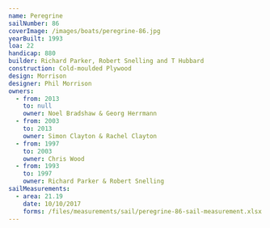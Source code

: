 ```yaml
---
name: Peregrine
sailNumber: 86
coverImage: /images/boats/peregrine-86.jpg
yearBuilt: 1993
loa: 22
handicap: 880
builder: Richard Parker, Robert Snelling and T Hubbard
construction: Cold-moulded Plywood
design: Morrison
designer: Phil Morrison
owners:
  - from: 2013
    to: null
    owner: Noel Bradshaw & Georg Herrmann
  - from: 2003
    to: 2013
    owner: Simon Clayton & Rachel Clayton
  - from: 1997
    to: 2003
    owner: Chris Wood
  - from: 1993
    to: 1997
    owner: Richard Parker & Robert Snelling
sailMeasurements:
  - area: 21.19
    date: 10/10/2017
    forms: /files/measurements/sail/peregrine-86-sail-measurement.xlsx
---
```

